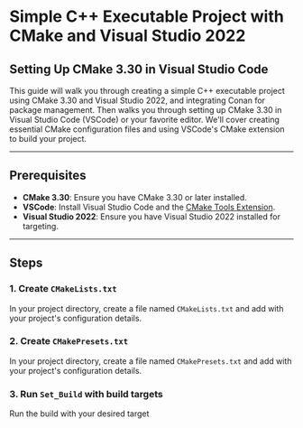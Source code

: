 # Simple C++ Executable Project with CMake and Visual Studio 2022


## Setting Up CMake 3.30 in Visual Studio Code

This guide will walk you through creating a simple C++ executable project using CMake 3.30 and Visual Studio 2022, and integrating Conan for package management.
Then walks you through setting up CMake 3.30 in Visual Studio Code (VSCode) or your favorite editor. We'll cover creating essential CMake configuration files and using VSCode's CMake extension to build your project.

---

## Prerequisites

- **CMake 3.30**: Ensure you have CMake 3.30 or later installed.
- **VSCode**: Install Visual Studio Code and the [CMake Tools Extension](https://marketplace.visualstudio.com/items?itemName=ms-vscode.cmake-tools).
- **Visual Studio 2022**: Ensure you have Visual Studio 2022 installed for targeting.

---

## Steps

### 1. Create `CMakeLists.txt`

In your project directory, create a file named `CMakeLists.txt` and add with your project's configuration details.

### 2. Create `CMakePresets.txt`
In your project directory, create a file named `CMakePresets.txt` and add with your project's configuration details.

### 3. Run `Set_Build` with build targets
Run the build with your desired target
